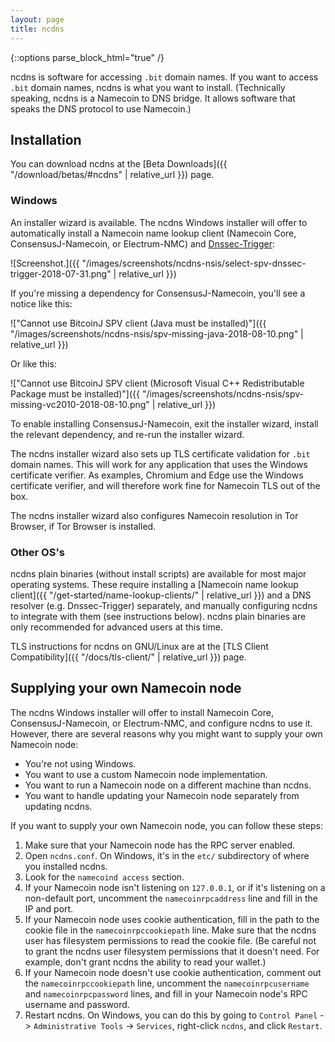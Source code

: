 ```yaml
---
layout: page
title: ncdns
---
```


{::options parse_block_html="true" /}

ncdns is software for accessing `.bit` domain names.  If you want to access `.bit` domain names, ncdns is what you want to install.  (Technically speaking, ncdns is a Namecoin to DNS bridge.  It allows software that speaks the DNS protocol to use Namecoin.)

## Installation

You can download ncdns at the [Beta Downloads]({{ "/download/betas/#ncdns" | relative_url }}) page.

### Windows

An installer wizard is available.  The ncdns Windows installer will offer to automatically install a Namecoin name lookup client (Namecoin Core, ConsensusJ-Namecoin, or Electrum-NMC) and [Dnssec-Trigger](https://www.nlnetlabs.nl/projects/dnssec-trigger/):

![Screenshot.]({{ "/images/screenshots/ncdns-nsis/select-spv-dnssec-trigger-2018-07-31.png" | relative_url }})

If you're missing a dependency for ConsensusJ-Namecoin, you'll see a notice like this:

!["Cannot use BitcoinJ SPV client (Java must be installed)"]({{ "/images/screenshots/ncdns-nsis/spv-missing-java-2018-08-10.png" | relative_url }})

Or like this:

!["Cannot use BitcoinJ SPV client (Microsoft Visual C++ Redistributable Package must be installed)"]({{ "/images/screenshots/ncdns-nsis/spv-missing-vc2010-2018-08-10.png" | relative_url }})

To enable installing ConsensusJ-Namecoin, exit the installer wizard, install the relevant dependency, and re-run the installer wizard.

The ncdns installer wizard also sets up TLS certificate validation for `.bit` domain names.  This will work for any application that uses the Windows certificate verifier.  As examples, Chromium and Edge use the Windows certificate verifier, and will therefore work fine for Namecoin TLS out of the box.

The ncdns installer wizard also configures Namecoin resolution in Tor Browser, if Tor Browser is installed.

### Other OS's

ncdns plain binaries (without install scripts) are available for most major operating systems.  These require installing a [Namecoin name lookup client]({{ "/get-started/name-lookup-clients/" | relative_url }}) and a DNS resolver (e.g. Dnssec-Trigger) separately, and manually configuring ncdns to integrate with them (see instructions below).  ncdns plain binaries are only recommended for advanced users at this time.

TLS instructions for ncdns on GNU/Linux are at the [TLS Client Compatibility]({{ "/docs/tls-client/" | relative_url }}) page.

## Supplying your own Namecoin node

The ncdns Windows installer will offer to install Namecoin Core, ConsensusJ-Namecoin, or Electrum-NMC, and configure ncdns to use it.  However, there are several reasons why you might want to supply your own Namecoin node:

* You're not using Windows.
* You want to use a custom Namecoin node implementation.
* You want to run a Namecoin node on a different machine than ncdns.
* You want to handle updating your Namecoin node separately from updating ncdns.

If you want to supply your own Namecoin node, you can follow these steps:

1. Make sure that your Namecoin node has the RPC server enabled.
2. Open `ncdns.conf`.  On Windows, it's in the `etc/` subdirectory of where you installed ncdns.
3. Look for the `namecoind access` section.
4. If your Namecoin node isn't listening on `127.0.0.1`, or if it's listening on a non-default port, uncomment the `namecoinrpcaddress` line and fill in the IP and port.
5. If your Namecoin node uses cookie authentication, fill in the path to the cookie file in the `namecoinrpccookiepath` line.  Make sure that the ncdns user has filesystem permissions to read the cookie file.  (Be careful not to grant the ncdns user filesystem permissions that it doesn't need.  For example, don't grant ncdns the ability to read your wallet.)
6. If your Namecoin node doesn't use cookie authentication, comment out the `namecoinrpccookiepath` line, uncomment the `namecoinrpcusername` and `namecoinrpcpassword` lines, and fill in your Namecoin node's RPC username and password.
7. Restart ncdns.  On Windows, you can do this by going to `Control Panel` -> `Administrative Tools` -> `Services`, right-click `ncdns`, and click `Restart`.
